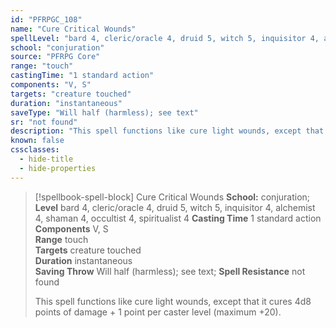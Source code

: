 ```yaml
---
id: "PFRPGC_108"
name: "Cure Critical Wounds"
spellLevel: "bard 4, cleric/oracle 4, druid 5, witch 5, inquisitor 4, alchemist 4, shaman 4, occultist 4, spiritualist 4"
school: "conjuration"
source: "PFRPG Core"
range: "touch"
castingTime: "1 standard action"
components: "V, S"
targets: "creature touched"
duration: "instantaneous"
saveType: "Will half (harmless); see text"
sr: "not found"
description: "This spell functions like cure light wounds, except that it cures 4d8 points of damage + 1 point per caster level (maximum +20)."
known: false
cssclasses:
  - hide-title
  - hide-properties
---
```


> [!spellbook-spell-block] Cure Critical Wounds
> **School:** conjuration; **Level** bard 4, cleric/oracle 4, druid 5, witch 5, inquisitor 4, alchemist 4, shaman 4, occultist 4, spiritualist 4
> **Casting Time** 1 standard action  
> **Components** V, S  
> **Range** touch  
> **Targets** creature touched  
> **Duration** instantaneous  
> **Saving Throw** Will half (harmless); see text; **Spell Resistance** not found
> 
> This spell functions like cure light wounds, except that it cures 4d8 points of damage + 1 point per caster level (maximum +20).